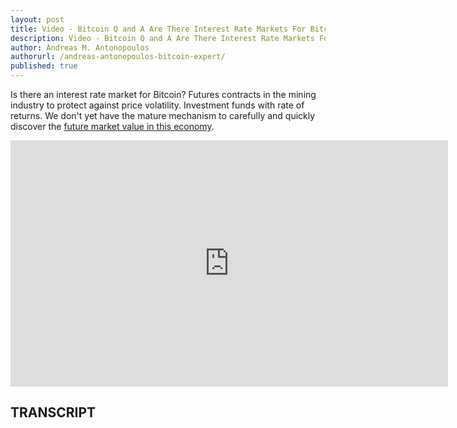```yaml
---
layout: post
title: Video - Bitcoin Q and A Are There Interest Rate Markets For Bitcoin
description: Video - Bitcoin Q and A Are There Interest Rate Markets For Bitcoin
author: Andreas M. Antonopoulos
authorurl: /andreas-antonopoulos-bitcoin-expert/
published: true
---
```


<p>Is there an interest rate market for Bitcoin? Futures contracts in the mining industry to protect against price volatility. Investment funds with rate of returns. We don't yet have the mature mechanism to carefully and quickly discover the <a href="/dollars-to-bitcoin/">future market value in this economy</a>.</p>

<center><iframe width="700" height="394" src="https://www.youtube.com/embed/qJCOa2s6aoQ?list=PLPQwGV1aLnTsHvzevl9BAUlfsfwFfU7aP" frameborder="0" allowfullscreen></iframe></center>

<h2>TRANSCRIPT</h2>
